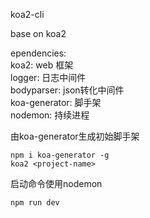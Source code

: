 koa2-cli

base on koa2 

ependencies:<br>
koa2: web 框架<br>
logger: 日志中间件<br>
bodyparser: json转化中间件<br>
koa-generator: 脚手架<br>
nodemon: 持续进程<br>

由koa-generator生成初始脚手架

    npm i koa-generator -g
    koa2 <project-name>

启动命令使用nodemon

    npm run dev